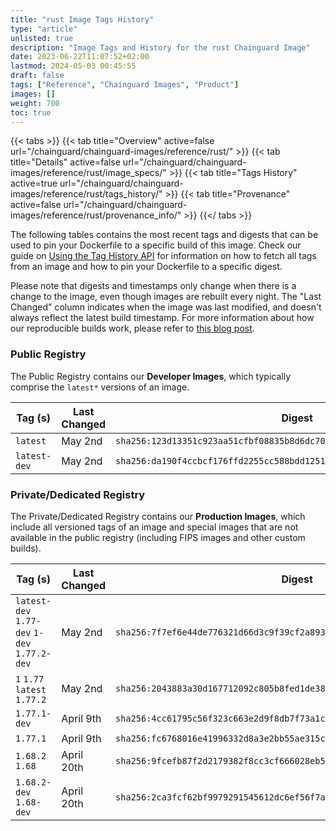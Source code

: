 ```yaml
---
title: "rust Image Tags History"
type: "article"
unlisted: true
description: "Image Tags and History for the rust Chainguard Image"
date: 2023-06-22T11:07:52+02:00
lastmod: 2024-05-03 00:45:55
draft: false
tags: ["Reference", "Chainguard Images", "Product"]
images: []
weight: 700
toc: true
---
```


{{< tabs >}}
{{< tab title="Overview" active=false url="/chainguard/chainguard-images/reference/rust/" >}}
{{< tab title="Details" active=false url="/chainguard/chainguard-images/reference/rust/image_specs/" >}}
{{< tab title="Tags History" active=true url="/chainguard/chainguard-images/reference/rust/tags_history/" >}}
{{< tab title="Provenance" active=false url="/chainguard/chainguard-images/reference/rust/provenance_info/" >}}
{{</ tabs >}}

The following tables contains the most recent tags and digests that can be used to pin your Dockerfile to a specific build of this image. Check our guide on [Using the Tag History API](/chainguard/chainguard-images/using-the-tag-history-api/) for information on how to fetch all tags from an image and how to pin your Dockerfile to a specific digest.

Please note that digests and timestamps only change when there is a change to the image, even though images are rebuilt every night. The "Last Changed" column indicates when the image was last modified, and doesn't always reflect the latest build timestamp. For more information about how our reproducible builds work, please refer to [this blog post](https://www.chainguard.dev/unchained/reproducing-chainguards-reproducible-image-builds).

### Public Registry
The Public Registry contains our **Developer Images**, which typically comprise the `latest*` versions of an image.

| Tag (s)       | Last Changed | Digest                                                                    |
|---------------|--------------|---------------------------------------------------------------------------|
|  `latest`     | May 2nd      | `sha256:123d13351c923aa51cfbf08835b8d6dc704b09786291a94db529474a86832783` |
|  `latest-dev` | May 2nd      | `sha256:da190f4ccbcf176ffd2255cc588bdd1251bbaa0be58ef08a25c916cd0e1cca90` |


### Private/Dedicated Registry
The Private/Dedicated Registry contains our **Production Images**, which include all versioned tags of an image and special images that are not available in the public registry (including FIPS images and other custom builds).

| Tag (s)                                       | Last Changed | Digest                                                                    |
|-----------------------------------------------|--------------|---------------------------------------------------------------------------|
|  `latest-dev` `1.77-dev` `1-dev` `1.77.2-dev` | May 2nd      | `sha256:7f7ef6e44de776321d66d3c9f39cf2a8933164211769ae47bf8d67c5de5902e2` |
|  `1` `1.77` `latest` `1.77.2`                 | May 2nd      | `sha256:2043883a30d167712092c805b8fed1de387c21dfe8bcd74b02f50eef8621e44e` |
|  `1.77.1-dev`                                 | April 9th    | `sha256:4cc61795c56f323c663e2d9f8db7f73a1c986c45effed6745ac90da5c8db1d1c` |
|  `1.77.1`                                     | April 9th    | `sha256:fc6768016e41996332d8a3e2bb55ae315c9eeff113b860bc4035e48188e8fd00` |
|  `1.68.2` `1.68`                              | April 20th   | `sha256:9fcefb87f2d2179382f8cc3cf666028eb5dfd593b02d300e3b13c3eb928eeda8` |
|  `1.68.2-dev` `1.68-dev`                      | April 20th   | `sha256:2ca3fcf62bf9979291545612dc6ef56f7aeea601acc1f07274bd51a3a32ec77f` |

